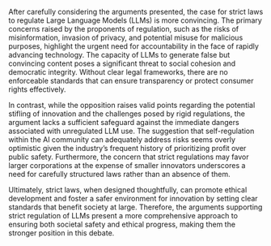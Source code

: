 After carefully considering the arguments presented, the case for strict laws to regulate Large Language Models (LLMs) is more convincing. The primary concerns raised by the proponents of regulation, such as the risks of misinformation, invasion of privacy, and potential misuse for malicious purposes, highlight the urgent need for accountability in the face of rapidly advancing technology. The capacity of LLMs to generate false but convincing content poses a significant threat to social cohesion and democratic integrity. Without clear legal frameworks, there are no enforceable standards that can ensure transparency or protect consumer rights effectively.

In contrast, while the opposition raises valid points regarding the potential stifling of innovation and the challenges posed by rigid regulations, the argument lacks a sufficient safeguard against the immediate dangers associated with unregulated LLM use. The suggestion that self-regulation within the AI community can adequately address risks seems overly optimistic given the industry’s frequent history of prioritizing profit over public safety. Furthermore, the concern that strict regulations may favor larger corporations at the expense of smaller innovators underscores a need for carefully structured laws rather than an absence of them. 

Ultimately, strict laws, when designed thoughtfully, can promote ethical development and foster a safer environment for innovation by setting clear standards that benefit society at large. Therefore, the arguments supporting strict regulation of LLMs present a more comprehensive approach to ensuring both societal safety and ethical progress, making them the stronger position in this debate.